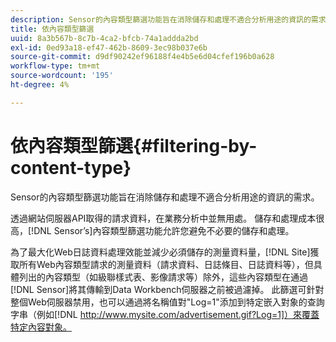 ```yaml
---
description: Sensor的內容類型篩選功能旨在消除儲存和處理不適合分析用途的資訊的需求。
title: 依內容類型篩選
uuid: 8a3b567b-8c7b-4ca2-bfcb-74a1addda2bd
exl-id: 0ed93a18-ef47-462b-8609-3ec98b037e6b
source-git-commit: d9df90242ef96188f4e4b5e6d04cfef196b0a628
workflow-type: tm+mt
source-wordcount: '195'
ht-degree: 4%

---
```


# 依內容類型篩選{#filtering-by-content-type}

Sensor的內容類型篩選功能旨在消除儲存和處理不適合分析用途的資訊的需求。

透過網站伺服器API取得的請求資料，在業務分析中並無用處。 儲存和處理成本很高，[!DNL Sensor’s]內容類型篩選功能允許您避免不必要的儲存和處理。

為了最大化Web日誌資料處理效能並減少必須儲存的測量資料量，[!DNL Site]獲取所有Web內容類型請求的測量資料（請求資料、日誌條目、日誌資料等），但具體列出的內容類型（如級聯樣式表、影像請求等）除外，這些內容類型在通過[!DNL Sensor]將其傳輸到Data Workbench伺服器之前被過濾掉。 此篩選可針對整個Web伺服器禁用，也可以通過將名稱值對&quot;Log=1&quot;添加到特定嵌入對象的查詢字串（例如[!DNL http://www.mysite.com/advertisement.gif?Log=1]）來覆蓋特定內容對象。
